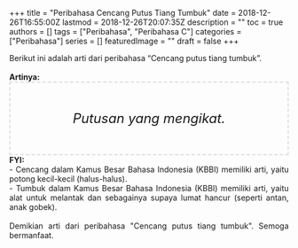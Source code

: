 +++
title = "Peribahasa Cencang Putus Tiang Tumbuk"
date = 2018-12-26T16:55:00Z
lastmod = 2018-12-26T20:07:35Z
description = ""
toc = true
authors = []
tags = ["Peribahasa", "Peribahasa C"]
categories = ["Peribahasa"]
series = []
featuredImage = ""
draft = false
+++

<div dir="ltr" style="text-align: left;" trbidi="on"><div style="text-align: justify;">Berikut ini adalah arti dari peribahasa “Cencang putus tiang tumbuk”.</div><br /><div style="text-align: justify;"><b>Artinya:</b></div><div style="border: 2px dashed #ddd; font-size: 24px; height: auto; margin: 0 auto; padding: 50px; text-align: center; width: auto;"><i>Putusan yang mengikat.</i></div><div style="text-align: justify;"><b>FYI:</b><br />- Cencang dalam Kamus Besar Bahasa Indonesia (KBBI) memiliki arti, yaitu potong kecil-kecil (halus-halus).<br />- Tumbuk dalam Kamus Besar Bahasa Indonesia (KBBI) memiliki arti, yaitu alat untuk melantak dan sebagainya supaya lumat hancur (seperti antan, anak gobek).</div><br /><div style="text-align: justify;">Demikian arti dari peribahasa "Cencang putus tiang tumbuk". Semoga bermanfaat. </div></div>
